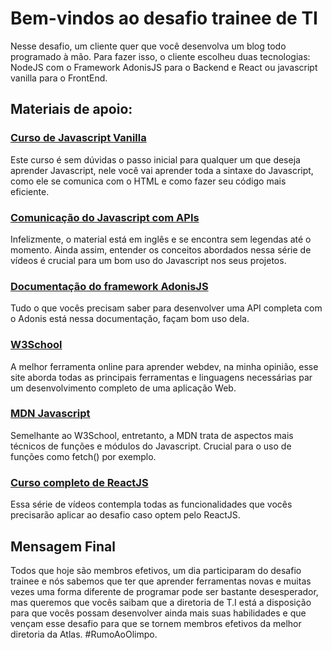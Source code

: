 # Bem-vindos ao desafio trainee de TI

Nesse desafio, um cliente quer que você desenvolva um blog todo programado à mão. Para fazer isso, o cliente escolheu duas tecnologias: NodeJS com o Framework AdonisJS para o Backend e React ou javascript vanilla para o FrontEnd.

## Materiais de apoio:

### [Curso de Javascript Vanilla](https://www.youtube.com/watch?v=BXqUH86F-kA&list=PLntvgXM11X6pi7mW0O4ZmfUI1xDSIbmTm)
   Este curso é sem dúvidas o passo inicial para qualquer um que deseja aprender Javascript, nele você vai aprender toda a sintaxe do Javascript, como ele se comunica com o HTML e como fazer seu código mais eficiente.


### [Comunicação do Javascript com APIs](https://www.youtube.com/playlist?list=PLRqwX-V7Uu6YxDKpFzf_2D84p0cyk4T7X)
Infelizmente, o material está em inglês e se encontra sem legendas até o momento. Ainda assim, entender os conceitos abordados nessa série de vídeos é crucial para um bom uso do Javascript nos seus projetos.


### [Documentação do framework AdonisJS](https://adonisjs.com/docs/4.1/installation)
Tudo o que vocês precisam saber para desenvolver uma API completa com o Adonis está nessa documentação, façam bom uso dela.

### [W3School](https://www.w3schools.com/)
A melhor ferramenta online para aprender webdev, na minha opinião, esse site aborda todas as principais ferramentas e linguagens necessárias par um desenvolvimento completo de uma aplicação Web.

### [MDN Javascript]( https://developer.mozilla.org/pt-BR/docs/Web/JavaScript)
Semelhante ao W3School, entretanto, a MDN trata de aspectos mais técnicos de funções e módulos do Javascript. Crucial para o uso de funções como fetch() por exemplo.

### [Curso completo de ReactJS](https://www.youtube.com/watch?v=C8M94QLJy0o&list=PLXik_5Br-zO9YVs9bxi7zoQlKq59VPTX1)
Essa série de vídeos contempla todas as funcionalidades que vocês precisarão aplicar ao desafio caso optem pelo ReactJS.

## Mensagem Final

Todos que hoje são membros efetivos, um dia participaram do desafio trainee e nós sabemos que ter que aprender ferramentas novas e muitas vezes uma forma diferente de programar pode ser bastante desesperador, mas queremos que vocês saibam que a diretoria de T.I está a disposição para que vocês possam desenvolver ainda mais suas habilidades e que vençam esse desafio para que se tornem membros efetivos da melhor diretoria da Atlas. #RumoAoOlimpo.
